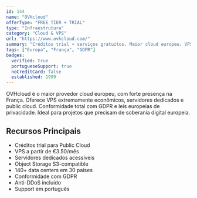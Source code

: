```yaml
---
id: 144
name: "OVHcloud"
offerType: "FREE TIER + TRIAL"
type: "Infraestrutura"
category: "Cloud & VPS"
url: "https://www.ovhcloud.com/"
summary: "Créditos trial + serviços gratuitos. Maior cloud europeu. VPS econômicos desde €3.50/mês."
tags: ["Europa", "França", "GDPR"]
badges:
  verified: true
  portugueseSupport: true
  noCreditCard: false
  established: 1999
---
```


OVHcloud é o maior provedor cloud europeu, com forte presença na França. Oferece VPS extremamente econômicos, servidores dedicados e public cloud. Conformidade total com GDPR e leis europeias de privacidade. Ideal para projetos que precisam de soberania digital europeia.

## Recursos Principais

- Créditos trial para Public Cloud
- VPS a partir de €3.50/mês
- Servidores dedicados acessíveis
- Object Storage S3-compatible
- 140+ data centers em 30 países
- Conformidade com GDPR
- Anti-DDoS incluído
- Support em português
